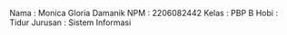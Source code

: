 Nama : Monica Gloria Damanik 
NPM : 2206082442 
Kelas : PBP B
Hobi : Tidur
Jurusan : Sistem Informasi